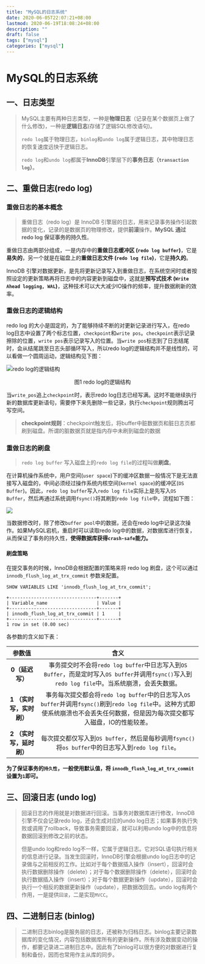 ```yaml
---
title: "MySQL的日志系统"
date: 2020-06-05T22:07:21+08:00
lastmod: 2020-06-19T18:08:24+08:00
description: ""
draft: false
tags: ["mysql"]
categories: ["mysql"]
---
```


# MySQL的日志系统

## 一、日志类型

> MySQL主要有两种日志类型，一种是**物理日志**（记录在某个数据页上做了什么修改)，一种是**逻辑日志**(存储了逻辑SQL修改语句)。
>
> `redo log`属于物理日志，`binlog`和`undo log`属于逻辑日志，其中物理日志的恢复速度远快于逻辑日志。
>
> `redo log`和`undo log`都属于**InnoDB**引擎层下的**事务日志（`transaction log`）**。



## 二、重做日志(redo log)

### 重做日志的基本概念
> 重做日志（redo log）是 InnoDB 引擎层的日志，用来记录事务操作引起数据的变化，记录的是数据页的物理修改，提供**前滚**操作。**MySQL 通过 redo log 保证事务的持久性**。

 重做日志由两部分组成，一是内存中的**重做日志缓冲区 (`redo log buffer`)**，它是**易失的**，另一个就是在磁盘上的**重做日志文件 (`redo log file`)**，它是**持久的**。

InnoDB 引擎对数据更新，是先将更新记录写入到重做日志，在系统空闲时或者按照设定的更新策略再将日志中的内容更新到磁盘中，这就是**预写式技术 (`Write Ahead logging, WAL`)**，这种技术可以大大减少IO操作的频率，提升数据刷新的效率。

### 重做日志的逻辑结构
redo log 的大小是固定的，为了能够持续不断的对更新记录进行写入，在redo log日志中设置了两个标志位置，`checkpoint`和`write pos`。`checkpoint`表示记录擦除的位置，`write pos`表示记录写入的位置。当`write pos`标志到了日志结尾时，会从结尾跳至日志头部循环写入，所以redo log的逻辑结构并不是线性的，可以看做一个圆周运动，逻辑结构见下图：

![redo log的逻辑结构](https://gitee.com/huanghuang927/picture-host/raw/master/20210413231000.png)

<div style="text-align: center;">图1 redo log的逻辑结构</div>

当`write_pos`追上`checkpoint`时，表示redo log日志已经写满。这时不能继续执行新的数据库更新语句，需要停下来先删除一些记录，执行`checkpoint`规则腾出可写空间。

> **checkpoint规则**：checkpoint触发后，将buffer中脏数据页和脏日志页都刷到磁盘。所谓的脏数据页就是指内存中未刷到磁盘的数据


###  重做日志的刷盘
> `redo log buffer` 写入磁盘上的`redo log file`的过程叫做**刷盘**。

在计算机操作系统中，用户空间(`user space`)下的缓冲区数据一般情况下是无法直接写入磁盘的，中间必须经过操作系统内核空间(`kernel space`)的缓冲区(`OS Buffer`)。因此，`redo log buffer`写入`redo log file`实际上是先写入`OS Buffer`，然后再通过系统调用`fsync()`将其刷到`redo log file`中，流程如下图：

![](https://gitee.com/huanghuang927/picture-host/raw/master/20211019163050.png)


当数据修改时，除了修改`buffer pool`中的数据，还会在redo log中记录这次操作。如果MySQL宕机，重启时可以读取redo log中的数据，对数据库进行恢复，从而保证了事务的持久性，**使得数据库获得`crash-safe`能力。**

#### 刷盘策略
在提交事务的时候，InnoDB会根据配置的策略来将 redo log 刷盘，这个可以通过`innodb_flush_log_at_trx_commit` 参数来配置。

```mysql
SHOW VARIABLES LIKE 'innodb_flush_log_at_trx_commit';

+--------------------------------+-------+
| Variable_name                  | Value |
+--------------------------------+-------+
| innodb_flush_log_at_trx_commit | 1     |
+--------------------------------+-------+
1 row in set (0.00 sec)
```

各参数的含义如下表：

|          参数值          |                             含义                             |
| :----------------------: | :----------------------------------------------------------: |
|     **0（延迟写）**      | 事务提交时不会将`redo log buffer`中日志写入到`OS Buffer`，而是定时写入`OS buffer`并调用`fsync()`写入到`redo log file`中。当系统崩溃，会丢失数据。 |
| **1 （实时写，实时刷）** | 事务每次提交都会将`redo log buffer`中的日志写入`OS buffer`并调用`fsync()`刷到`redo log file`中。这种方式即使系统崩溃也不会丢失任何数据，但是因为每次提交都写入磁盘，IO的性能较差。 |
| **2 （实时写，延时刷）** | 每次提交都仅写入到`OS buffer`，然后是每秒调用`fsync()`将`os buffer`中的日志写入到`redo log file`。 |

**为了保证事务的`持久性`，一般使用默认值，将 `innodb_flush_log_at_trx_commit` 设置为`1`即可。**


## 三、回滚日志 (undo log)

> 回滚日志的作用就是对数据进行回滚。当事务对数据库进行修改，InnoDB引擎不仅会记录redo log，还会生成对应的undo log日志；如果事务执行失败或调用了rollback，导致事务需要回滚，就可以利用undo log中的信息将数据回滚到修改之前的状态。
>
> 但是undo log和redo log不一样，它属于逻辑日志。它对SQL语句执行相关的信息进行记录。当发生回滚时，InnoDB引擎会根据undo log日志中的记录做与之前相反的工作。比如对于每个数据插入操作（insert），回滚时会执行数据删除操作（delete）；对于每个数据删除操作（delete），回滚时会执行数据插入操作（insert）；对于每个数据更新操作（update），回滚时会执行一个相反的数据更新操作（update），把数据改回去。undo log有两个作用，一是提供`回滚`，二是实现`MVCC`。



## 四、二进制日志 (binlog)

> 二进制日志binlog是服务层的日志，还被称为归档日志。binlog主要记录数据库的变化情况，内容包括数据库所有的更新操作。所有涉及数据变动的操作，都要记录进二进制日志中。因此有了binlog可以很方便的对数据进行复制和备份，因而也常用作主从库的同步。